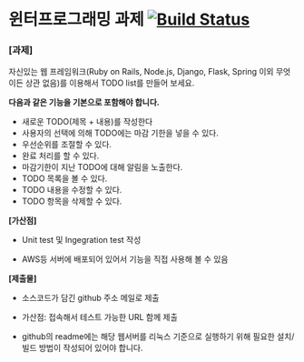 # 윈터프로그래밍 과제 [![Build Status](https://travis-ci.org/1500sheep/todolist.svg?branch=master)](https://travis-ci.org/1500sheep/todolist)

### [과제]
자신있는 웹 프레임워크(Ruby on Rails, Node.js, Django, Flask, Spring 이외 무엇이든 상관 없음)를 이용해서 TODO list를 만들어 보세요.

 

**다음과 같은 기능을 기본으로 포함해야 합니다.**

- 새로운 TODO(제목 + 내용)를 작성한다
- 사용자의 선택에 의해 TODO에는 마감 기한을 넣을 수 있다.
- 우선순위를 조절할 수 있다.
- 완료 처리를 할 수 있다.
- 마감기한이 지난 TODO에 대해 알림을 노출한다.
- TODO 목록을 볼 수 있다.
- TODO 내용을 수정할 수 있다.
- TODO 항목을 삭제할 수 있다.

**[가산점]**

- Unit test 및 Ingegration test 작성

- AWS등 서버에 배포되어 있어서 기능을 직접 사용해 볼 수 있음

**[제출물]**

- 소스코드가 담긴 github 주소 메일로 제출

- 가산점: 접속해서 테스트 가능한 URL 함께 제출

- github의 readme에는 해당 웹서버를 리눅스 기준으로 실행하기 위해 필요한 설치/빌드 방법이 작성되어 있어야 합니다.


